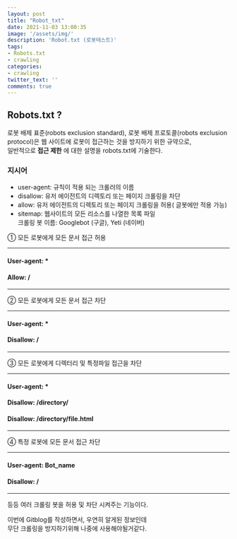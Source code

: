 ```yaml
---
layout: post
title: "Robot_txt"
date: 2021-11-03 13:00:35
image: '/assets/img/'
description: 'Robot.txt (로봇테스트)'
tags:
- Robots.txt
- crawling
categories:
- crawling
twitter_text: ''
comments: true
---
```


## Robots.txt ?

로봇 배제 표준(robots exclusion standard), 로봇 배제 프로토콜(robots exclusion protocol)은 웹 사이트에 로봇이 접근하는 것을 방지하기 위한 규약으로,  
일반적으로 __접근 제한__ 에 대한 설명을 robots.txt에 기술한다.

### 지시어 ###

- user-agent: 규칙이 적용 되는 크롤러의 이름
- disallow: 유저 에이전트의 디렉토리 또는 페이지 크롤링을 차단
- allow: 유저 에이전트의 디렉토리 또는 페이지 크롤링을 허용( 글봇에만 적용 가능)
- sitemap: 웹사이트의 모든 리소스를 나열한 목록 파일  
크롤링 봇 이름: Googlebot (구글), Yeti (네이버)

① 모든 로봇에게 모든 문서 접근 허용  

---
#### User-agent: * #### 
#### Allow: / ####

---

② 모든 로봇에게 모든 문서 접근 차단  

---

#### User-agent: *  ####
#### Disallow: / ####

---

③ 모든 로봇에게 디렉터리 및 특정파일 접근을 차단  

---

#### User-agent: *  ####
#### Disallow: /directory/  ####
#### Disallow: /directory/file.html ####

---  

④ 특정 로봇에 모든 문서 접근 차단  

---

#### User-agent: Bot_name #### 
#### Disallow: / ####

---  

등등 여러 크롤링 봇을 허용 및 차단 시켜주는 기능이다.

이번에 Gitblog를 작성하면서, 우연히 알게된 정보인데  
무단 크롤링을 방지하기위해 나중에 사용해야될거같다.

